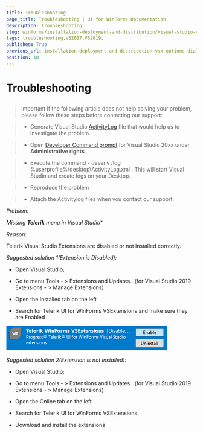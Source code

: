 ```yaml
---
title: Troubleshooting
page_title: Troubleshooting | UI for WinForms Documentation
description: Troubleshooting
slug: winforms/installation-deployment-and-distribution/visual-studio-extensions/troubleshooting
tags: troubleshooting,VS2017,VS2019, 
published: True
previous_url: installation-deployment-and-distribution-vsx-options-dialog,/devtools/winforms/installation-deployment-and-distribution/visual-studio-extensions/options-dialog
position: 10
---
```


# Troubleshooting

## 

>important If the following article does not help solving your problem, please follow these steps before contacting our support:

>* Generate Visual Studio [ActivityLog](https://docs.microsoft.com/en-us/visualstudio/ide/reference/log-devenv-exe?view=vs-2019) file that would help us to investigate the problem.

>* Open [Developer Command prompt](https://docs.microsoft.com/en-us/dotnet/framework/tools/developer-command-prompt-for-vs) for Visual Studio 20xx under **Administrative rights**.

>* Execute the command - devenv /log %userprofile%\desktop\ActivityLog.xml . This will start Visual Studio and create logs on your Desktop.

>* Reproduce the problem

>* Attach the Activitylog files when you contact our support.

*Problem:*

*Missing **Telerik** menu in Visual Studio**

*Reason:*

Telerik Visual Studio Extensions are disabled or not installed correctly.

*Suggested solution 1(Extension is Disabled):*

* Open Visual Studio;

* Go to menu Tools - > Extensions and Updates...(for Visual Studio 2019 Extensions - > Manage Extensions)

* Open the Installed tab on the left​

* Search for Telerik UI for WinForms VSExtensions and make sure they are Enabled

![vsextensions-disabled](images/vsextensions-disabled.png)

*Suggested solution 2(Extension is not installed):*

* Open Visual Studio;

* Go to menu Tools - > Extensions and Updates...(for Visual Studio 2019 Extensions - > Manage Extensions)

* Open the Online tab on the left​

* Search for Telerik UI for WinForms VSExtensions

* Download and install the extensions




